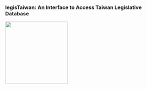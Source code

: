 ### legisTaiwan: An Interface to Access Taiwan Legislative Database



<p align="left">
  <img width="left" height="200" src="https://github.com/yl17124/legisTaiwan/blob/master/images/hexsticker_tw.png">
</p>
